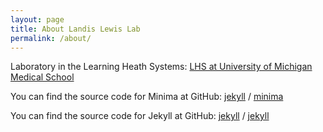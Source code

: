 ```yaml
---
layout: page
title: About Landis Lewis Lab
permalink: /about/
---
```


Laboratory in the Learning Heath Systems:
[LHS at University of Michigan Medical School]()


You can find the source code for Minima at GitHub:
[jekyll][jekyll-organization] /
[minima](https://github.com/jekyll/minima)

You can find the source code for Jekyll at GitHub:
[jekyll][jekyll-organization] /
[jekyll](https://github.com/jekyll/jekyll)


[jekyll-organization]: https://github.com/jekyll
